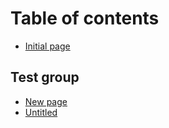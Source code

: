 # Table of contents

* [Initial page](README.md)

## Test group

* [New page](test-group/new-page.md)
* [Untitled](test-group/untitled.md)

